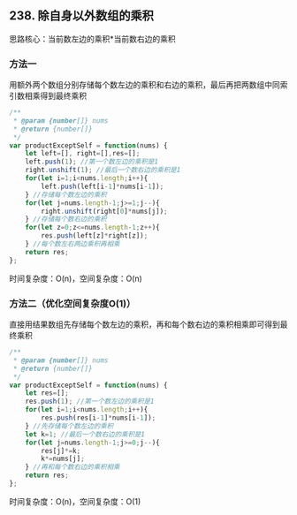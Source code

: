 ## 238. 除自身以外数组的乘积

思路核心：当前数左边的乘积*当前数右边的乘积

### 方法一

用额外两个数组分别存储每个数左边的乘积和右边的乘积，最后再把两数组中同索引数相乘得到最终乘积

```javascript
/**
 * @param {number[]} nums
 * @return {number[]}
 */
var productExceptSelf = function(nums) {
    let left=[], right=[],res=[];
    left.push(1); //第一个数左边的乘积是1
    right.unshift(1); //最后一个数右边的乘积是1
    for(let i=1;i<nums.length;i++){
        left.push(left[i-1]*nums[i-1]);
    } //存储每个数左边的乘积
    for(let j=nums.length-1;j>=1;j--){
        right.unshift(right[0]*nums[j]);
    } //存储每个数右边的乘积
    for(let z=0;z<=nums.length-1;z++){
        res.push(left[z]*right[z]);
    } //每个数左右两边乘积再相乘
    return res;
};
```

时间复杂度：O(n)，空间复杂度：O(n)

### 方法二（优化空间复杂度O(1)）

直接用结果数组先存储每个数左边的乘积，再和每个数右边的乘积相乘即可得到最终乘积

```javascript
/**
 * @param {number[]} nums
 * @return {number[]}
 */
var productExceptSelf = function(nums) {
    let res=[];
    res.push(1); //第一个数左边的乘积是1
    for(let i=1;i<nums.length;i++){
        res.push(res[i-1]*nums[i-1]);
    } //先存储每个数左边的乘积
    let k=1; //最后一个数右边的乘积是1
    for(let j=nums.length-1;j>=0;j--){
        res[j]*=k;
        k*=nums[j];
    } //再和每个数右边的乘积相乘
    return res;
};
```

时间复杂度：O(n)，空间复杂度：O(1)
